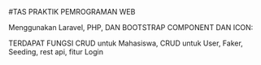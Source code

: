 #TAS PRAKTIK PEMROGRAMAN WEB

Menggunakan Laravel, PHP, DAN BOOTSTRAP COMPONENT DAN ICON:

TERDAPAT FUNGSI CRUD untuk Mahasiswa, CRUD untuk User, Faker, Seeding, rest api, fitur Login
